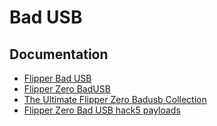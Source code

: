 # Bad USB
## Documentation
* [Flipper Bad USB](https://docs.flipperzero.one/bad-usb)
* [Flipper Zero BadUSB](https://github.com/I-Am-Jakoby/Flipper-Zero-BadUSB)
* [The Ultimate Flipper Zero Badusb Collection](https://github.com/UNC0V3R3D/Flipper_Zero-BadUsb)
* [Flipper Zero Bad USB hack5 payloads](https://github.com/nocomp/Flipper_Zero_Badusb_hack5_payloads)
